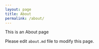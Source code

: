 ```yaml
---
layout: page
title: About
permalink: /about/
---
```


This is an About page

Please edit `about.md` file to modify this page.
